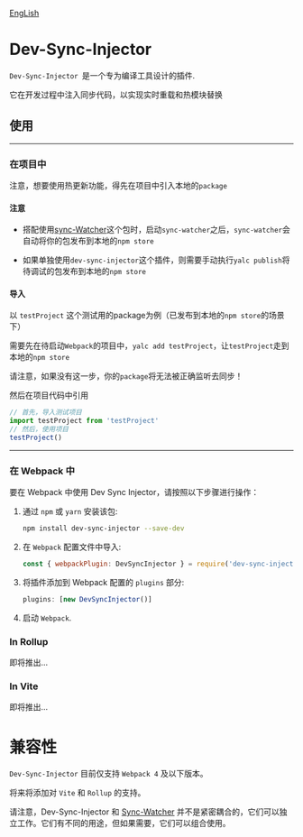 [EngLish](https://github.com/Sinpo96/simple-dev-sync/blob/master/packages/dev-sync-injector/README.md)

# Dev-Sync-Injector

`Dev-Sync-Injector `是一个专为编译工具设计的插件.

它在开发过程中注入同步代码，以实现实时重载和热模块替换

## 使用

---
### 在项目中
注意，想要使用热更新功能，得先在项目中引入本地的`package`


#### 注意
- 搭配使用[sync-Watcher](https://www.npmjs.com/package/sync-watcher?activeTab=readme)这个包时，启动`sync-watcher`之后，`sync-watcher`会自动将你的包发布到本地的`npm store`


- 如果单独使用`dev-sync-injector`这个插件，则需要手动执行`yalc publish`将待调试的包发布到本地的`npm store`

#### 导入
以 `testProject` 这个测试用的package为例（已发布到本地的`npm store`的场景下）


需要先在待启动`Webpack`的项目中，`yalc add testProject`，让`testProject`走到本地的`npm store`

请注意，如果没有这一步，你的`package`将无法被正确监听去同步！

然后在项目代码中引用
```javascript
// 首先，导入测试项目
import testProject from 'testProject'
// 然后，使用项目
testProject()
```

---

### 在 Webpack 中
要在 Webpack 中使用 Dev Sync Injector，请按照以下步骤进行操作：

1. 通过 `npm` 或 `yarn` 安装该包:
   ```bash
   npm install dev-sync-injector --save-dev

2. 在 `Webpack` 配置文件中导入:
   ```javascript
   const { webpackPlugin: DevSyncInjector } = require('dev-sync-injector');

3. 将插件添加到 Webpack 配置的 `plugins` 部分:
   ```javascript
   plugins: [new DevSyncInjector()]

4. 启动 `Webpack`.

### In Rollup
即将推出...
### In Vite
即将推出...

# 兼容性

`Dev-Sync-Injector` 目前仅支持 `Webpack 4` 及以下版本。

将来将添加对 `Vite` 和 `Rollup` 的支持。

请注意，Dev-Sync-Injector 和 [Sync-Watcher](https://www.npmjs.com/package/sync-watcher?activeTab=readme) 并不是紧密耦合的，它们可以独立工作。它们有不同的用途，但如果需要，它们可以组合使用。

